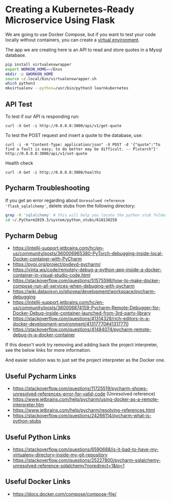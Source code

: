 # Creating a Kubernetes-Ready Microservice Using Flask

We are going to use Docker Compose, but if you want to test your code locally without
containers, you can create a [virtual environment](https://packaging.python.org/guides/installing-using-pip-and-virtual-environments/).

The app we are creating here is an API to read and store quotes in a Mysql database.

```bash
pip install virtualenvwrapper
export WORKON_HOME=~/Envs
mkdir -p $WORKON_HOME
source ~/.local/bin/virtualenvwrapper.sh
which python3
mkvirtualenv --python=/usr/bin/python3 learnkubernetes
```

## API Test

To test if our API is responding run:

`curl -X Get -i http://0.0.0.0:3000/api/v1/get-quote`

To test the POST request and insert a quote to the database, use:

`curl -i -H "Content-Type: application/json" -X POST -d '{"quote":"To find a fault is easy; to do better may be difficult. -- Plutarch"}' http://0.0.0.0:3000/api/v1/set-quote`

Health check

`curl -X Get -i http://0.0.0.0:3000/healthz`

## Pycharm Troubleshooting

If you get an error regarding about `Unresolved reference 'flask_sqlalchemy'`, delete stubs from the following 
directory:

```bash
grep -R 'sqlalchemy' # this will help you locate the python stub folder in which you will need to delete the stub
cd ~/.PyCharm2019.3/system/python_stubs/618138258
```

## Pycharm Debug

* https://intellij-support.jetbrains.com/hc/en-us/community/posts/360006965380-PyTorch-debugging-inside-local-Docker-container-with-PyCharm
* https://pypi.org/project/pydevd-pycharm/
* https://vinta.ws/code/remotely-debug-a-python-app-inside-a-docker-container-in-visual-studio-code.html
* https://stackoverflow.com/questions/51575598/how-to-make-docker-compose-run-all-services-when-debuging-with-pycharm
* https://wiki.datavisyn.io/phovea/development/workspace/pycharm-debugging
* https://intellij-support.jetbrains.com/hc/en-us/community/posts/360006874159-Pycharm-Remote-Debugger-for-Docker-Debug-inside-container-launched-from-3rd-party-library
* https://stackoverflow.com/questions/41314328/rich-editors-in-a-docker-development-environment/41317770#41317770
* https://stackoverflow.com/questions/41484074/pycharm-remote-debug-in-a-docker-container

If this doesn't work try removing and adding back the project interpreter, see the below links for more information.

And easier solution was to just set the project interpreter as the Docker one.

## Useful Pycharm Links

* https://stackoverflow.com/questions/11725519/pycharm-shows-unresolved-references-error-for-valid-code (Unresolved reference)
* https://www.jetbrains.com/help/pycharm/using-docker-as-a-remote-interpreter.htm
* https://www.jetbrains.com/help/pycharm/resolving-references.html
* https://stackoverflow.com/questions/24266114/pycharm-what-is-python-stubs

## Useful Python Links

* https://stackoverflow.com/questions/6590688/is-it-bad-to-have-my-virtualenv-directory-inside-my-git-repository
* https://stackoverflow.com/questions/25227800/pycharm-sqlalchemy-unresolved-reference-sqlalchemy?noredirect=1&lq=1

## Useful Docker Links

* https://docs.docker.com/compose/compose-file/